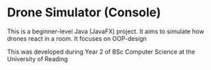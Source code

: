 # Drone Simulator (Console)

This is a beginner-level Java (JavaFX) project. It aims to simulate how drones react in a room. It focuses on OOP-design <br>

This was developed during Year 2 of BSc Computer Science at the University of Reading

